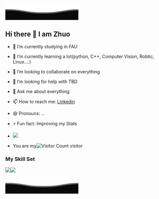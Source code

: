 ![](Bottom_down.svg)
## Hi there 👋 I am Zhuo

- 🔭 I’m currently studying in FAU
- 🌱 I’m currently learning a lot(python, C++, Computer Vision, Robtic, Linux....)
- 👯 I’m looking to collaborate on everything
- 🤔 I’m looking for help with TBD
- 💬 Ask me about everything 
- 📫 How to reach me: [Linkedin](www.linkedin.com/in/zhuo-wu-762383268)
- 😄 Pronouns: ...
- ⚡ Fun fact: Improving my Stats

- ![](https://github-readme-stats.vercel.app/api?username=SmartZhuo&show_icons=true&theme=transparent)
  
- You are my![Visitor Count](https://profile-counter.glitch.me/SmartZhuo/count.svg) visitor
### My Skill Set  

![](https://img.shields.io/badge/C++-ED8B00?style=for-the-badge&logo=openjdk&logoColor=white)![](https://img.shields.io/badge/Python-3776AB?style=for-the-badge&logo=python&logoColor=white)

![](Bottom_down.svg)
